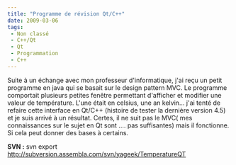 ```yaml
---
title: "Programme de révision Qt/C++"
date: 2009-03-06
tags:
 - Non classé
 - C++/Qt
 - Qt
 - Programmation
 - C++
---
```


Suite à un échange avec mon professeur d'informatique, j'ai reçu un petit programme en java qui se basait sur le design pattern MVC. Le programme comportait plusieurs petites fenêtre permettant d'afficher et modifier une valeur de température. L'une était en celsius, une an kelvin... j'ai tenté de refaire cette interface en Qt/C++ (histoire de tester la dernière version 4.5) et je suis arrivé à un résultat. Certes, il ne suit pas le MVC( mes connaissances sur le sujet en Qt sont .... pas suffisantes) mais il fonctionne. Si cela peut donner des bases à certains.

**SVN :** svn export http://subversion.assembla.com/svn/yageek/TemperatureQT
